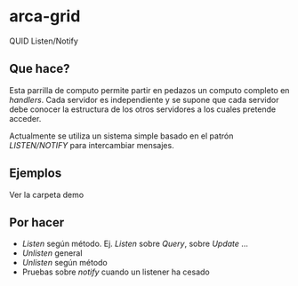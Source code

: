 # arca-grid
QUID Listen/Notify

## Que hace?
Esta parrilla de computo permite partir en pedazos un computo completo en _handlers_. Cada servidor es independiente y se supone que cada servidor debe conocer la estructura de los otros servidores a los cuales pretende acceder.

Actualmente se utiliza un sistema simple basado en el patrón _LISTEN/NOTIFY_ para intercambiar mensajes.

## Ejemplos
Ver la carpeta demo

## Por hacer
- _Listen_ según método. Ej. _Listen_ sobre _Query_, sobre _Update_ ...
- _Unlisten_ general
- _Unlisten_ según método
- Pruebas sobre _notify_ cuando un listener ha cesado
